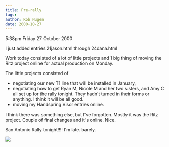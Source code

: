 ```yaml
---
title: Pre-rally
tags: 
author: Rob Nugen
date: 2000-10-27
---
```


<p class=date>5:38pm Friday 27 October 2000

<p>I just added entries 21jason.html through 24dana.html

<p>Work today consisted of a lot of little projects and 1 big thing of
moving the Ritz project online for actual production on Monday.

<p>The little projects consisted of
<ul>
<li>negotiating our new T1 line that will be installed in January,
<li>negotiating how to get Ryan M, Nicole M and her two sisters, and Amy C
all set up for the rally tonight.  They hadn't turned in their forms or
anything.  I think it will be all good.
<li>moving my Handspring Visor entries online.
</ul>

<p>I think there was something else, but I've forgotten.  Mostly it was the
Ritz project.  Couple of final changes and it's online.  Nice.

<p>San Antonio Rally tonight!!!!  I'm late.  barely.

<p><img src="/images/rob/wL-ROB.gif">

